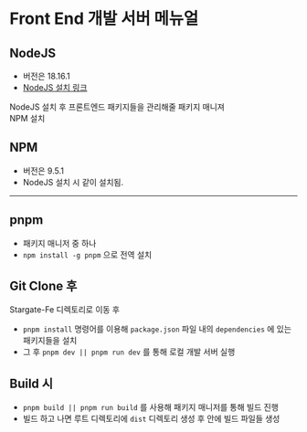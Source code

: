 # Front End 개발 서버 메뉴얼
## NodeJS
- 버전은 18.16.1
- [NodeJS 설치 링크](https://nodejs.org/download/release/v18.16.1/)

NodeJS 설치 후 프론트엔드 패키지들을 관리해줄 패키지 매니져  
NPM 설치
## NPM
- 버전은 9.5.1
- NodeJS 설치 시 같이 설치됨.

---
## pnpm
- 패키지 매니저 중 하나
- ```npm install -g pnpm``` 으로 전역 설치

## Git Clone 후
Stargate-Fe 디렉토리로 이동 후
- ```pnpm install``` 명령어를 이용해 `package.json` 파일 내의 `dependencies` 에 있는 패키지들을 설치
- 그 후 `pnpm dev || pnpm run dev` 를 통해 로컬 개발 서버 실행

## Build 시
- `pnpm build || pnpm run build` 를 사용해 패키지 매니저를 통해 빌드 진행
- 빌드 하고 나면 루트 디렉토리에 `dist` 디렉토리 생성 후 안에 빌드 파일들 생성
